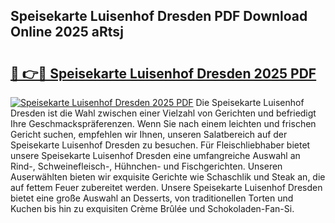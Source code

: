 ## Speisekarte Luisenhof Dresden PDF Download Online 2025 aRtsj

# <h2><a href="http://gc8gbc.nevu.top/?p=Speisekarte+Luisenhof+Dresden">🔗 👉🔴 Speisekarte Luisenhof Dresden 2025 PDF</a></h2>

[![Speisekarte Luisenhof Dresden 2025 PDF](https://i.imgur.com/dBaPXMq.png)](http://gc8gbc.nevu.top/?p=Speisekarte+Luisenhof+Dresden)
Die Speisekarte Luisenhof Dresden ist die Wahl zwischen einer Vielzahl von Gerichten und befriedigt Ihre Geschmackspräferenzen. Wenn Sie nach einem leichten und frischen Gericht suchen, empfehlen wir Ihnen, unseren Salatbereich auf der Speisekarte Luisenhof Dresden zu besuchen. Für Fleischliebhaber bietet unsere Speisekarte Luisenhof Dresden eine umfangreiche Auswahl an Rind-, Schweinefleisch-, Hühnchen- und Fischgerichten. Unseren Auserwählten bieten wir exquisite Gerichte wie Schaschlik und Steak an, die auf fettem Feuer zubereitet werden. Unsere Speisekarte Luisenhof Dresden bietet eine große Auswahl an Desserts, von traditionellen Torten und Kuchen bis hin zu exquisiten Crème Brûlée und Schokoladen-Fan-Si.
